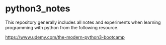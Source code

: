 # python3_notes

This repository generally includes all notes and experiments when learning programming with python from the following resource.

https://www.udemy.com/the-modern-python3-bootcamp


